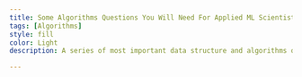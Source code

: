 ```yaml
---
title: Some Algorithms Questions You Will Need For Applied ML Scientist Role - Part II
tags: [Algorithms]
style: fill
color: Light
description: A series of most important data structure and algorithms questions that I personally encountered during applying to applied machine learning scientist role.

---
```


